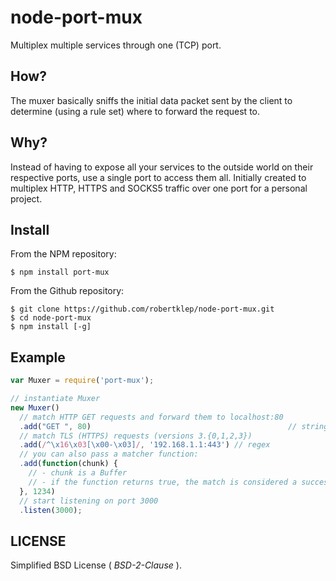 # node-port-mux

Multiplex multiple services through one (TCP) port.

## How?

The muxer basically sniffs the initial data packet sent by the client to
determine (using a rule set) where to forward the request to.

## Why?

Instead of having to expose all your services to the outside world on their
respective ports, use a single port to access them all. Initially created
to multiplex HTTP, HTTPS and SOCKS5 traffic over one port for a personal
project.

## Install
From the NPM repository:
```
$ npm install port-mux
```

From the Github repository:
```
$ git clone https://github.com/robertklep/node-port-mux.git
$ cd node-port-mux
$ npm install [-g]
```

## Example

```javascript
var Muxer = require('port-mux');

// instantiate Muxer
new Muxer()
  // match HTTP GET requests and forward them to localhost:80
  .add("GET ", 80)                                            // string
  // match TLS (HTTPS) requests (versions 3.{0,1,2,3})
  .add(/^\x16\x03[\x00-\x03]/, '192.168.1.1:443') // regex
  // you can also pass a matcher function:
  .add(function(chunk) {
    // - chunk is a Buffer
    // - if the function returns true, the match is considered a success.
  }, 1234)
  // start listening on port 3000
  .listen(3000);
```

## LICENSE

Simplified BSD License ( *BSD-2-Clause* ).
